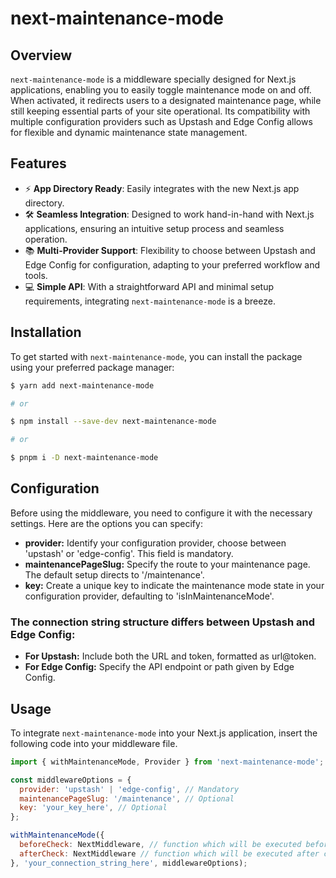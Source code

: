 # next-maintenance-mode

## Overview

`next-maintenance-mode` is a middleware specially designed for Next.js applications, enabling you to easily toggle maintenance mode on and off. When activated, it redirects users to a designated maintenance page, while still keeping essential parts of your site operational. Its compatibility with multiple configuration providers such as Upstash and Edge Config allows for flexible and dynamic maintenance state management.

## Features

- ⚡️ **App Directory Ready**: Easily integrates with the new Next.js app directory.
- 🛠️ **Seamless Integration**: Designed to work hand-in-hand with Next.js applications, ensuring an intuitive setup process and seamless operation.
- 📚 **Multi-Provider Support**: Flexibility to choose between Upstash and Edge Config for configuration, adapting to your preferred workflow and tools.
- 💻 **Simple API**: With a straightforward API and minimal setup requirements, integrating `next-maintenance-mode` is a breeze.

## Installation

To get started with `next-maintenance-mode`, you can install the package using your preferred package manager:

```bash
$ yarn add next-maintenance-mode

# or

$ npm install --save-dev next-maintenance-mode

# or

$ pnpm i -D next-maintenance-mode
```

## Configuration
Before using the middleware, you need to configure it with the necessary settings. Here are the options you can specify:

- **provider:** Identify your configuration provider, choose between 'upstash' or 'edge-config'. This field is mandatory.
- **maintenancePageSlug:** Specify the route to your maintenance page. The default setup directs to '/maintenance'.
- **key:** Create a unique key to indicate the maintenance mode state in your configuration provider, defaulting to 'isInMaintenanceMode'.

### The connection string structure differs between Upstash and Edge Config:

- **For Upstash:** Include both the URL and token, formatted as url@token.
- **For Edge Config:** Specify the API endpoint or path given by Edge Config.
  
## Usage

To integrate `next-maintenance-mode` into your Next.js application, insert the following code into your middleware file.

```javascript
import { withMaintenanceMode, Provider } from 'next-maintenance-mode';

const middlewareOptions = {
  provider: 'upstash' | 'edge-config', // Mandatory
  maintenancePageSlug: '/maintenance', // Optional
  key: 'your_key_here', // Optional
};

withMaintenanceMode({
  beforeCheck: NextMiddleware, // function which will be executed before checking the maintenance mode
  afterCheck: NextMiddleware // function which will be executed after checking the maintenance mode
}, 'your_connection_string_here', middlewareOptions);

